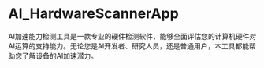 # AI_HardwareScannerApp
AI加速能力检测工具是一款专业的硬件检测软件，能够全面评估您的计算机硬件对AI运算的支持能力。无论您是AI开发者、研究人员，还是普通用户，本工具都能帮助您了解设备的AI加速潜力。
